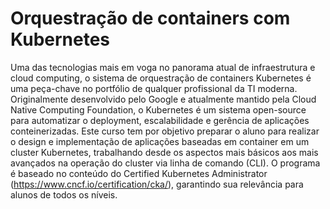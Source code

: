 # Orquestração de containers com Kubernetes


Uma das tecnologias mais em voga no panorama atual de infraestrutura e cloud computing, o sistema de orquestração de containers Kubernetes é uma peça-chave no portfólio de qualquer profissional da TI moderna. Originalmente desenvolvido pelo Google e atualmente mantido pela Cloud Native Computing Foundation, o Kubernetes é um sistema open-source para automatizar o deployment, escalabilidade e gerência de aplicações conteinerizadas. Este curso tem por objetivo preparar o aluno para realizar o design e implementação de aplicações baseadas em container em um cluster Kubernetes, trabalhando desde os aspectos mais básicos aos mais avançados na operação do cluster via linha de comando (CLI). O programa é baseado no conteúdo do Certified Kubernetes Administrator (https://www.cncf.io/certification/cka/), garantindo sua relevância para alunos de todos os níveis.
